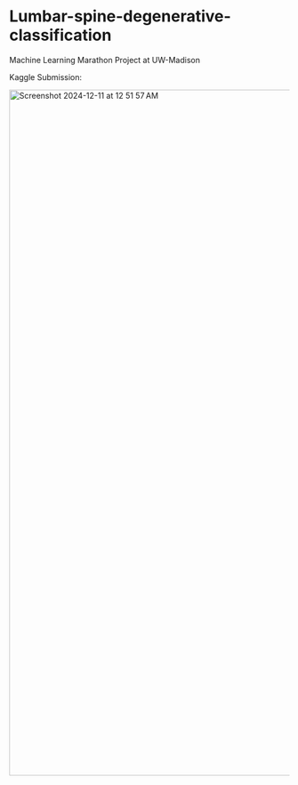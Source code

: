# Lumbar-spine-degenerative-classification
Machine Learning Marathon Project at UW-Madison

Kaggle Submission:

<img width="1233" alt="Screenshot 2024-12-11 at 12 51 57 AM" src="https://github.com/user-attachments/assets/5ddd1479-47a0-45ba-ae95-3fc27a8da266">
